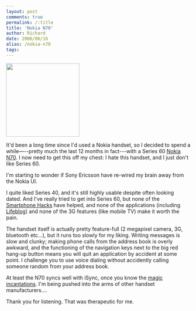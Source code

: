 ```yaml
---
layout: post
comments: true
permalink: /:title
title: 'Nokia N70'
author: Richard
date: 2006/06/16
alias: /nokia-n70
tags:
---
```


<a href="http://d6y.trovebox.com/p/1k">
<img src="http://awesomeness.openphoto.me/custom/201207/88784f-11219789-0-media_httpfarm3static_AxyxC_870x550.jpg" width="200"/>
</a>

It'd been a long time since I'd used a Nokia handset, so I decided to
spend a while—--pretty much the last 12 months in fact---with a Series 60
[Nokia N70][]. I now need to get this off my chest: I hate this handset,
and I just don't like Series 60.

I'm starting to wonder if Sony Ericsson have re-wired my brain away from
the Nokia UI.

I quite liked Series 40, and it's still highly usable despite often
looking dated. And I've really tried to get into Series 60, but none of
the [Smartphone Hacks][] have helped, and none of the applications
(including [Lifeblog][]) and none of the 3G features (like mobile TV)
make it worth the pain.

The handset itself is actually pretty feature-full (2 megapixel camera,
3G, bluetooth etc...), but it runs too slowly for my liking. Writing
messages is slow and clunky; making phone calls from the address book is
overly awkward, and the functioning of the navigation keys next to the
big red hang-up button means you will quit an application by accident at
some point. I challenge you to use voice dialing without accidently
calling someone random from your address book.

At least the N70 syncs well with iSync, once you know the [magic
incantations][]. I'm being pushed into the arms of other handset
manufacturers....

Thank you for listening. That was therapeutic for me.

  [Nokia N70]: http://www.forum.nokia.com/main/0,,018-2578,00.html?model=N70
  [Smartphone Hacks]: http://www.amazon.co.uk/exec/obidos/ASIN/0596009615/richarddallaway
  [Lifeblog]: http://www.europe.nokia.com/nokia/0,,71739,00.html
  [magic incantations]: http://www.joshuazimmerman.com/blog/archives/2005/08/isync_21_and_no.html
